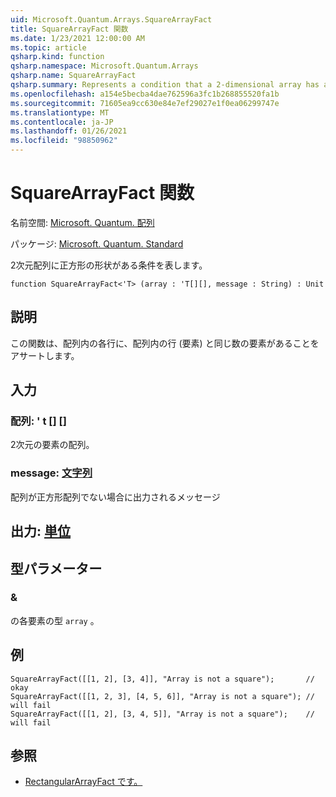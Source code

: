 ```yaml
---
uid: Microsoft.Quantum.Arrays.SquareArrayFact
title: SquareArrayFact 関数
ms.date: 1/23/2021 12:00:00 AM
ms.topic: article
qsharp.kind: function
qsharp.namespace: Microsoft.Quantum.Arrays
qsharp.name: SquareArrayFact
qsharp.summary: Represents a condition that a 2-dimensional array has a square shape
ms.openlocfilehash: a154e5becba4dae762596a3fc1b268855520fa1b
ms.sourcegitcommit: 71605ea9cc630e84e7ef29027e1f0ea06299747e
ms.translationtype: MT
ms.contentlocale: ja-JP
ms.lasthandoff: 01/26/2021
ms.locfileid: "98850962"
---
```

# <a name="squarearrayfact-function"></a>SquareArrayFact 関数

名前空間: [Microsoft. Quantum. 配列](xref:Microsoft.Quantum.Arrays)

パッケージ: [Microsoft. Quantum. Standard](https://nuget.org/packages/Microsoft.Quantum.Standard)


2次元配列に正方形の形状がある条件を表します。

```qsharp
function SquareArrayFact<'T> (array : 'T[][], message : String) : Unit
```


## <a name="description"></a>説明

この関数は、配列内の各行に、配列内の行 (要素) と同じ数の要素があることをアサートします。

## <a name="input"></a>入力

### <a name="array--t"></a>配列: ' t [] []

2次元の要素の配列。


### <a name="message--string"></a>message: [文字列](xref:microsoft.quantum.lang-ref.string)

配列が正方形配列でない場合に出力されるメッセージ



## <a name="output--unit"></a>出力: [単位](xref:microsoft.quantum.lang-ref.unit)



## <a name="type-parameters"></a>型パラメーター

### <a name="t"></a>&

の各要素の型 `array` 。

## <a name="example"></a>例

```qsharp
SquareArrayFact([[1, 2], [3, 4]], "Array is not a square");       // okay
SquareArrayFact([[1, 2, 3], [4, 5, 6]], "Array is not a square"); // will fail
SquareArrayFact([[1, 2], [3, 4, 5]], "Array is not a square");    // will fail
```

## <a name="see-also"></a>参照

- [RectangularArrayFact です。](xref:Microsoft.Quantum.Arrays.RectangularArrayFact)